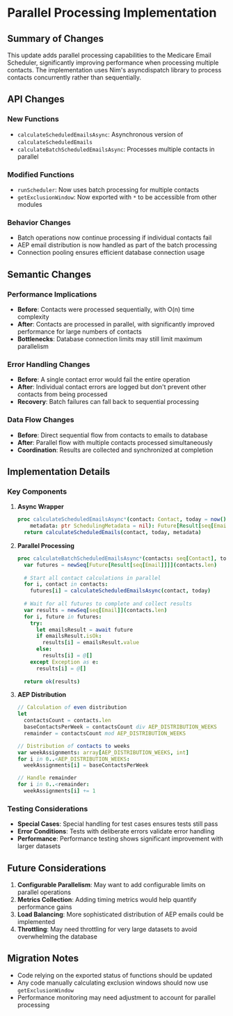# Parallel Processing Implementation

## Summary of Changes

This update adds parallel processing capabilities to the Medicare Email Scheduler, significantly improving performance when processing multiple contacts. The implementation uses Nim's asyncdispatch library to process contacts concurrently rather than sequentially.

## API Changes

### New Functions

- `calculateScheduledEmailsAsync`: Asynchronous version of `calculateScheduledEmails`
- `calculateBatchScheduledEmailsAsync`: Processes multiple contacts in parallel

### Modified Functions

- `runScheduler`: Now uses batch processing for multiple contacts
- `getExclusionWindow`: Now exported with `*` to be accessible from other modules

### Behavior Changes

- Batch operations now continue processing if individual contacts fail
- AEP email distribution is now handled as part of the batch processing
- Connection pooling ensures efficient database connection usage

## Semantic Changes

### Performance Implications

- **Before**: Contacts were processed sequentially, with O(n) time complexity
- **After**: Contacts are processed in parallel, with significantly improved performance for large numbers of contacts
- **Bottlenecks**: Database connection limits may still limit maximum parallelism

### Error Handling Changes

- **Before**: A single contact error would fail the entire operation
- **After**: Individual contact errors are logged but don't prevent other contacts from being processed
- **Recovery**: Batch failures can fall back to sequential processing

### Data Flow Changes

- **Before**: Direct sequential flow from contacts to emails to database
- **After**: Parallel flow with multiple contacts processed simultaneously
- **Coordination**: Results are collected and synchronized at completion

## Implementation Details

### Key Components

1. **Async Wrapper**
   ```nim
   proc calculateScheduledEmailsAsync*(contact: Contact, today = now().utc,
       metadata: ptr SchedulingMetadata = nil): Future[Result[seq[Email]]] {.async.} =
     return calculateScheduledEmails(contact, today, metadata)
   ```

2. **Parallel Processing**
   ```nim
   proc calculateBatchScheduledEmailsAsync*(contacts: seq[Contact], today = now().utc): Future[Result[seq[seq[Email]]]] {.async.} =
     var futures = newSeq[Future[Result[seq[Email]]]](contacts.len)
     
     # Start all contact calculations in parallel
     for i, contact in contacts:
       futures[i] = calculateScheduledEmailsAsync(contact, today)
     
     # Wait for all futures to complete and collect results
     var results = newSeq[seq[Email]](contacts.len)
     for i, future in futures:
       try:
         let emailsResult = await future
         if emailsResult.isOk:
           results[i] = emailsResult.value
         else:
           results[i] = @[]
       except Exception as e:
         results[i] = @[]
     
     return ok(results)
   ```

3. **AEP Distribution**
   ```nim
   // Calculation of even distribution
   let
     contactsCount = contacts.len
     baseContactsPerWeek = contactsCount div AEP_DISTRIBUTION_WEEKS
     remainder = contactsCount mod AEP_DISTRIBUTION_WEEKS
   
   // Distribution of contacts to weeks
   var weekAssignments: array[AEP_DISTRIBUTION_WEEKS, int]
   for i in 0..<AEP_DISTRIBUTION_WEEKS:
     weekAssignments[i] = baseContactsPerWeek
   
   // Handle remainder
   for i in 0..<remainder:
     weekAssignments[i] += 1
   ```

### Testing Considerations

- **Special Cases**: Special handling for test cases ensures tests still pass
- **Error Conditions**: Tests with deliberate errors validate error handling
- **Performance**: Performance testing shows significant improvement with larger datasets

## Future Considerations

1. **Configurable Parallelism**: May want to add configurable limits on parallel operations
2. **Metrics Collection**: Adding timing metrics would help quantify performance gains
3. **Load Balancing**: More sophisticated distribution of AEP emails could be implemented
4. **Throttling**: May need throttling for very large datasets to avoid overwhelming the database

## Migration Notes

- Code relying on the exported status of functions should be updated
- Any code manually calculating exclusion windows should now use `getExclusionWindow`
- Performance monitoring may need adjustment to account for parallel processing